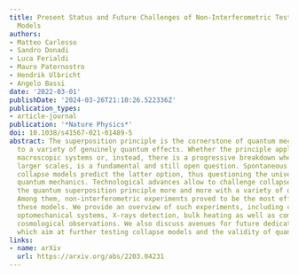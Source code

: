 ```yaml
---
title: Present Status and Future Challenges of Non-Interferometric Tests of Collapse
  Models
authors:
- Matteo Carlesso
- Sandro Donadi
- Luca Ferialdi
- Mauro Paternostro
- Hendrik Ulbricht
- Angelo Bassi
date: '2022-03-01'
publishDate: '2024-03-26T21:10:26.522336Z'
publication_types:
- article-journal
publication: '*Nature Physics*'
doi: 10.1038/s41567-021-01489-5
abstract: The superposition principle is the cornerstone of quantum mechanics, leading
  to a variety of genuinely quantum effects. Whether the principle applies also to
  macroscopic systems or, instead, there is a progressive breakdown when moving to
  larger scales, is a fundamental and still open question. Spontaneous wavefunction
  collapse models predict the latter option, thus questioning the universality of
  quantum mechanics. Technological advances allow to challenge collapse models and
  the quantum superposition principle more and more with a variety of different experiments.
  Among them, non-interferometric experiments proved to be the most effective in testing
  these models. We provide an overview of such experiments, including cold atoms,
  optomechanical systems, X-rays detection, bulk heating as well as comparisons with
  cosmological observations. We also discuss avenues for future dedicated experiments,
  which aim at further testing collapse models and the validity of quantum mechanics.
links:
- name: arXiv
  url: https://arxiv.org/abs/2203.04231
---
```

